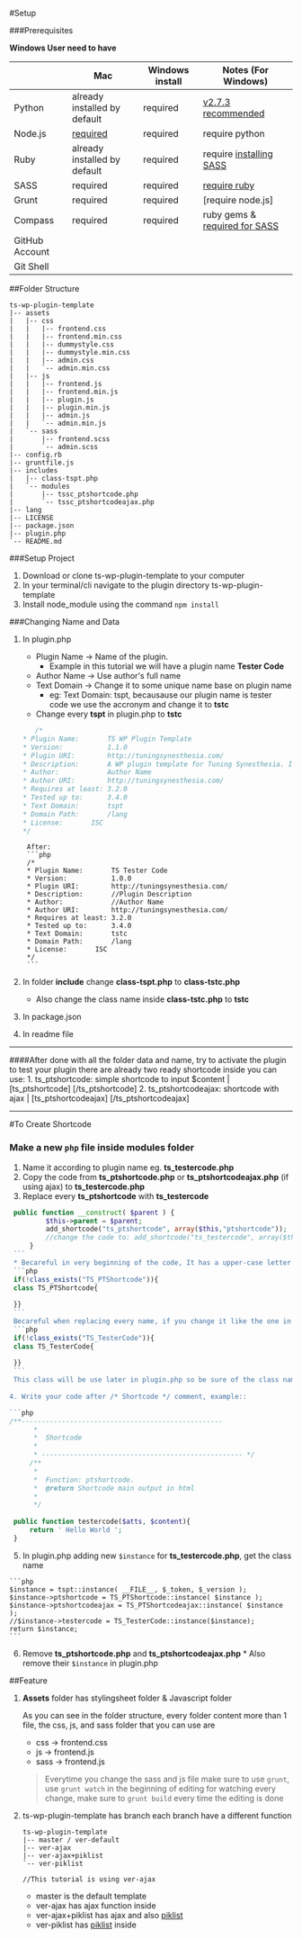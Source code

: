 #Setup

###Prerequisites

**Windows User need to have**

| 		| Mac	| Windows install | Notes (For Windows) |
|---		|---	|---  	|---	|
| Python	| already installed by default	| required | [v2.7.3 recommended](https://nodejs.org/en/download/) |
| Node.js 	| [required](http://blog.teamtreehouse.com/install-node-js-npm-mac)	| required | require python |
| Ruby 		| already installed by default	| required | require [installing SASS](http://sass-lang.com/install) |
| SASS 		| required	| required | [require ruby](http://sass-lang.com/install) |
| Grunt		| required	| required | [require node.js] |
| Compass 	| required	| required | ruby gems & [required for SASS](http://thesassway.com/beginner/getting-started-with-sass-and-compass) |
| GitHub Account |   	|	|	|	
| Git Shell |   	|	|	|

##Folder Structure
```
ts-wp-plugin-template
|-- assets
|   |-- css
|   |   |-- frontend.css
|   |   |-- frontend.min.css
|   |   |-- dummystyle.css
|   |   |-- dummystyle.min.css
|   |   |-- admin.css
|   |   `-- admin.min.css
|   |-- js
|   |   |-- frontend.js
|   |   |-- frontend.min.js
|   |   |-- plugin.js
|   |   |-- plugin.min.js
|   |   |-- admin.js
|   |   `-- admin.min.js
|   `-- sass
|       |-- frontend.scss
|       `-- admin.scss
|-- config.rb
|-- gruntfile.js
|-- includes
|   |-- class-tspt.php
|   `-- modules
|       |-- tssc_ptshortcode.php
|       `-- tssc_ptshortcodeajax.php
|-- lang
|-- LICENSE
|-- package.json
|-- plugin.php
`-- README.md
```

###Setup Project
1. Download or clone ts-wp-plugin-template to your computer
2. In your terminal/cli navigate to the plugin directory ts-wp-plugin-template
3. Install node_module using the command `npm install`
  
###Changing Name and Data
1. In plugin.php
	* Plugin Name
	-> Name of the plugin. 
		* Example in this tutorial we will have a plugin name __Tester Code__
	* Author Name
	-> Use author's full name
	* Text Domain
	-> Change it to some unique name base on plugin name
		* eg: Text Domain: tspt, becausause our plugin name is tester code we use the accronym and change it to __tstc__
	* Change every __tspt__ in plugin.php to __tstc__
	
	 ```php
    	/*
	 * Plugin Name:       TS WP Plugin Template
	 * Version:           1.1.0
	 * Plugin URI:        http://tuningsynesthesia.com/
	 * Description:       A WP plugin template for Tuning Synesthesia. Its origianl code was taken from '<a href="https://github.com/hlashbrooke/WordPress-Plugin-Template">WordPress-Plugin-Template</a>' by hlashbrooke and modified for their purpose. How to use: change its file names and variable names at 4 parts in 'plugin.php' and 1 part in 'includes/class-tspt.php')
	 * Author:            Author Name
	 * Author URI:        http://tuningsynesthesia.com/
	 * Requires at least: 3.2.0
	 * Tested up to:      3.4.0
	 * Text Domain:       tspt
	 * Domain Path:       /lang
	 * License:	      ISC
	 */
	```
		After:	
		```php
		/*
	 	* Plugin Name:       TS Tester Code
	 	* Version:           1.0.0
	 	* Plugin URI:        http://tuningsynesthesia.com/
	 	* Description:       //Plugin Description
	 	* Author:            //Author Name
	 	* Author URI:        http://tuningsynesthesia.com/
	 	* Requires at least: 3.2.0
	 	* Tested up to:      3.4.0
	 	* Text Domain:       tstc
	 	* Domain Path:       /lang
	 	* License:	     ISC
	 	*/
		```
     	
2. In folder __include__ change __class-tspt.php__ to __class-tstc.php__
	* Also change the class name inside __class-tstc.php__ to __tstc__
3. In package.json
4. In readme file

****

####After done with all the folder data and name, try to activate the plugin to test your plugin
	there are already two ready shortcode inside you can use:
	1. ts_ptshortcode: simple shortcode to input $content | [ts_ptshortcode] [/ts_ptshortcode]
	2. ts_ptshortcodeajax: shortcode with ajax | [ts_ptshortcodeajax] [/ts_ptshortcodeajax]
****

#To Create Shortcode
### Make a new `php` file inside modules folder
   1. Name it according to plugin name eg. __ts_testercode.php__
   2. Copy the code from __ts_ptshortcode.php__ or __ts_ptshortcodeajax.php__ (if using ajax) to __ts_testercode.php__
   3. Replace every __ts_ptshortcode__ with __ts_testercode__
   
   ```php
   	public function __construct( $parent ) {
			$this->parent = $parent;
			add_shortcode("ts_ptshortcode", array($this,"ptshortcode"));
			//change the code to: add_shortcode("ts_testercode", array($this, "testercode"));
		}
	```
	* Becareful in very beginning of the code, It has a upper-case letter 
	```php
	if(!class_exists("TS_PTShortcode")){
	class TS_PTShortcode{
	
	}}
	```
	Becareful when replacing every name, if you change it like the one in the template it becoming like this:
	```php
	if(!class_exists("TS_TesterCode")){
	class TS_TesterCode{
	
	}}
	```
	This class will be use later in plugin.php so be sure of the class name.
	
   4. Write your code after /* Shortcode */ comment, example::
   
   ```php
   /**--------------------------------------------------
		 *
		 *	Shortcode 
		 *
		 * -------------------------------------------------- */
		/**
		 *
		 *	Function: ptshortcode.
		 *  @return Shortcode main output in html
		 *
		 */
		 
	public function testercode($atts, $content){
		return ' Hello World ';
	}
   ```
   5. In plugin.php adding new `$instance` for __ts_testercode.php__, get the class name
   	
   	```php
   	$instance = tspt::instance( __FILE__, $_token, $_version );
	$instance->ptshortcode = TS_PTShortcode::instance( $instance );
	$instance->ptshortcodeajax = TS_PTShortcodeajax::instance( $instance );
	//$instance->testercode = TS_TesterCode::instance($instance);
	return $instance;
	```
   6. Remove __ts_ptshortcode.php__ and __ts_ptshortcodeajax.php__
   	* Also remove their `$instance` in plugin.php
   
##Feature
1. __Assets__ folder has stylingsheet folder & Javascript folder

	As you can see in the folder structure, every folder content more than 1 file, the css, js, and sass folder 	that you can use are
	
	* css -> frontend.css
   	* js  -> frontend.js
   	* sass -> frontend.js
   
   >Everytime you change the sass and js file make sure to use `grunt`,
   >use `grunt watch` in the beginning of editing for watching every change,
   >make sure to `grunt build` every time the editing is done

2. ts-wp-plugin-template has branch each branch have a different function 
	```branch
	ts-wp-plugin-template
	|-- master / ver-default
	|-- ver-ajax
	|-- ver-ajax+piklist
	`-- ver-piklist
	
	//This tutorial is using ver-ajax
	```
	 
	* master is the default template 
	* ver-ajax has ajax function inside
	* ver-ajax+piklist has ajax and also [piklist](https://piklist.com/)
	* ver-piklist has [piklist](https://piklist.com/) inside
  

    
